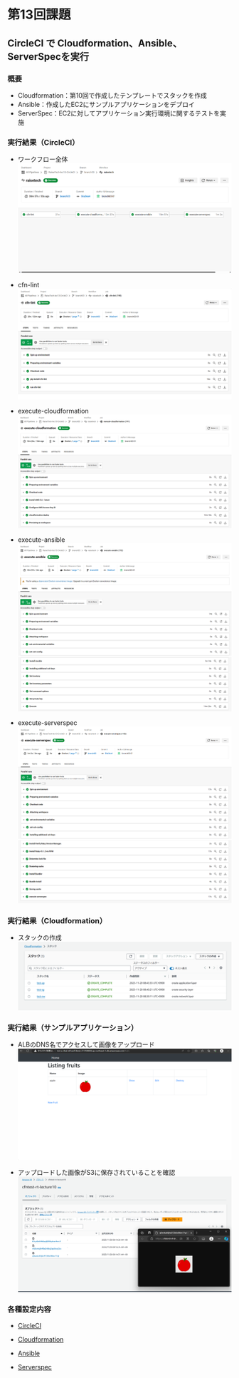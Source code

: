 # 第13回課題

## CircleCI で Cloudformation、Ansible、ServerSpecを実行
### 概要
- Cloudformation：第10回で作成したテンプレートでスタックを作成
- Ansible：作成したEC2にサンプルアプリケーションをデプロイ
- ServerSpec：EC2に対してアプリケーション実行環境に関するテストを実施

### 実行結果（CircleCI）
- ワークフロー全体
![1301](./images/1301.png) 

- cfn-lint 
![1302](./images/1302.png) 

- execute-cloudformation
![1303](./images/1303.png) 

- execute-ansible
![1304](./images/1304.png) 
![1305](./images/1305.png) 

- execute-serverspec
![1306](./images/1306.png) 
![1307](./images/1307.png) 

### 実行結果（Cloudformation）
- スタックの作成
![1308](./images/1308.png) 

### 実行結果（サンプルアプリケーション）
- ALBのDNS名でアクセスして画像をアップロード
![1309](./images/1309.png) 

- アップロードした画像がS3に保存されていることを確認
![1310](./images/1310.png) 

### 各種設定内容
- [CircleCI](./circleci/config.yml) 

- [Cloudformation ](./cloudformation) 

- [Ansible ](./ansible) 

- [Serverspec ](./serverspec) 

